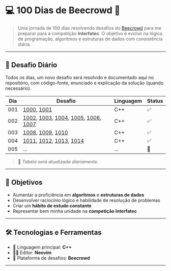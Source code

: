# 💻 100 Dias de Beecrowd 🚀

> Uma jornada de 100 dias resolvendo desafios do [Beecrowd](https://www.beecrowd.com.br) para me preparar para a competição **Interfatec**. O objetivo é evoluir na lógica de programação, algoritmos e estruturas de dados com consistência diária.

---

## 📅 Desafio Diário

Todos os dias, um novo desafio será resolvido e documentado aqui no repositório, com código-fonte, enunciado e explicação da solução (quando necessário).

| Dia | Desafio | Linguagem | Status |
|-----|---------|-----------|--------|
| 001  | [1000](./dia001/1000.cpp), [1001](./dia001/1001.cpp) | C++ | ✅ |
| 002  | [1002](./dia002/1002.cpp), [1003](./dia002/1003.cpp), [1004](./dia002/1004.cpp), [1005](./dia002/1005.cpp), [1006](./dia002/1006.cpp), [1007](./dia002/1007.cpp)     | C++       | ✅ |
| 003  | [1008](./dia003/1008.cpp), [1009](./dia003/1009.cpp), [1010](./dia003/1010.cpp)     | C++       | ✅ |
| 004  | [1011](./dia004/1011.cpp), [1012](dia004/1012.cpp), [1013](dia004/1013.cpp), [1014](./dia004/1014.cpp) | C++ |✅ |
| 005  | ... | ... |🔄 |

> 📌 *Tabela será atualizada diariamente.*

---

## 🧠 Objetivos

- Aumentar a proficiência em **algoritmos** e **estruturas de dados**
- Desenvolver raciocínio lógico e habilidade de resolução de problemas
- Criar um **hábito de estudo constante**
- Representar bem minha unidade na **competição Interfatec**

---

## 🛠️ Tecnologias e Ferramentas

- 📘 Linguagem principal: **C++**
- 👨‍💻 Editor: **Neovim**
- 🔎 Plataforma de desafios: **Beecrowd**

---
